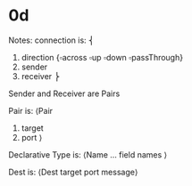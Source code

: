 # 0d
Notes:
connection is:
⎨
1. direction     {▫across ▫up ▫down ▫passThrough}
2. sender
3. receiver
⎬

Sender and Receiver are Pairs

Pair is:
⟨Pair
1. target
2. port
⟩

Declarative Type is:
⟨Name
... field names
⟩


Dest is:
⟨Dest target port message⟩


